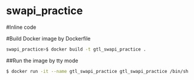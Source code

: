 # swapi_practice

#Inline code

#Build Docker image by Dockerfile
```bash
swapi_practice>$ docker build -t gtl_swapi_practice .
```


##Run the image by tty mode
```bash
$ docker run -it --name gtl_swapi_practice gtl_swapi_practice /bin/sh
```
